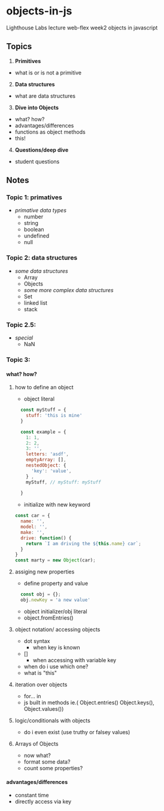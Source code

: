 # objects-in-js
Lighthouse Labs lecture web-flex week2 objects in javascript

## Topics
1. **Primitives**
  * what is or is not a primitive

2. **Data structures**
  * what are data structures

3. **Dive into Objects**
 * what? how?
 * advantages/differences
 * functions as object methods
 * this!

4. **Questions/deep dive**
  * student questions

## Notes

### Topic 1: primatives
  * *primative data types*
    - number
    - string 
    - boolean
    - undefined
    - null

### Topic 2: data structures
  * *some data structures*
    - Array
    - Objects
    * *some more complex data structures*
    - Set
    - linked list
    - stack
  

### Topic 2.5:     
* *special*
    - NaN
### Topic 3:
#### **what? how?**
  1. how to define an object
      * object literal
      ```javascript
        const myStuff = {
          stuff: 'this is mine'
        }

        const example = {
          1: 1,
          2: 2,
          3: '',
          letters: 'asdf',
          emptyArray: [],
          nestedObject: {
            'key': 'value', 
          } ,
          myStuff, // myStuff: myStuff
          
        }
      ```
      * initialize with new keyword
      ```javascript
      const car = {
        name: '',
        model: '',
        make: '',
        drive: function() {
          return `I am driving the ${this.name} car`;
        }
      }
      const marty = new Object(car);

      ```

  2. assiging new properties
      * define property and value
      ```javascript
        const obj = {};
        obj.newKey = 'a new value'
      ```
      * object initializer/obj literal
      * object.fromEntries()
  3. object notation/ accessing objects
      * dot syntax
        - when key is known
      * []
        - when accessing with variable key
      * when do i use which one?
      * what is "this"
  4. iteration over objects
      * for... in
      * js built in methods ie.( Object.entries() Object.keys(), Object.values())
  5. logic/conditionals with objects
      * do i even exist (use truthy or falsey  values)
  6. Arrays of Objects
      * now what?
      * format some data?
      * count some properties?

#### **advantages/differences**
  * constant time
  * directly access via key